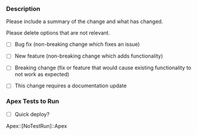### Description

Please include a summary of the change and what has changed.

Please delete options that are not relevant.

- [ ] Bug fix (non-breaking change which fixes an issue)

- [ ] New feature (non-breaking change which adds functionality)

- [ ] Breaking change (fix or feature that would cause existing functionality to not work as expected)

- [ ] This change requires a documentation update

### Apex Tests to Run

- [ ] Quick deploy?
      
Apex::[NoTestRun]::Apex
